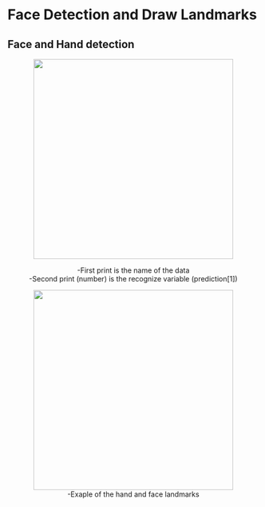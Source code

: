 

# Face Detection and Draw Landmarks
## Face and Hand detection <br>
<div align="center">

<img src="https://user-images.githubusercontent.com/69674115/183652612-18ac97d8-eeb4-4883-a7e0-3c278a049996.png" width="400" />


-First print is the name of the data
<br>
-Second print (number) is the recognize variable (prediction[1]) <br>

<img src="https://user-images.githubusercontent.com/69674115/183838871-4cf897a0-1daa-4407-bf06-9c5e473869e7.png" width="400" />
<br>
-Exaple of the hand and face landmarks
  </div>
